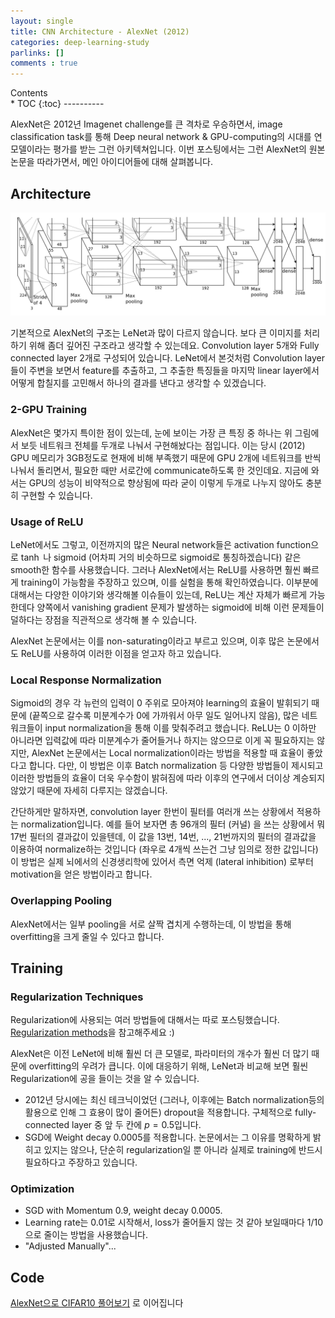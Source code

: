 ```yaml
---
layout: single
title: CNN Architecture - AlexNet (2012)
categories: deep-learning-study
parlinks: []
comments : true
---
```

<div id="toc">
Contents
</div>
* TOC
{:toc}
----------

AlexNet은 2012년 Imagenet challenge를 큰 격차로 우승하면서, image classification task를 통해 Deep neural network & GPU-computing의 시대를 연 모델이라는 평가를 받는 그런 아키텍쳐입니다. 이번 포스팅에서는 그런 AlexNet의 원본 논문을 따라가면서, 메인 아이디어들에 대해 살펴봅니다.

## Architecture
![picture 1](../../images/8190f2b2db0f7eb370af157be64544adbe4c13e88488ef86e8d2bf9a60d90be2.png)  

기본적으로 AlexNet의 구조는 LeNet과 많이 다르지 않습니다. 보다 큰 이미지를 처리하기 위해 좀더 깊어진 구조라고 생각할 수 있는데요. Convolution layer 5개와 Fully connected layer 2개로 구성되어 있습니다. LeNet에서 본것처럼 Convolution layer들이 주변을 보면서 feature를 추출하고, 그 추출한 특징들을 마지막 linear layer에서 어떻게 합칠지를 고민해서 하나의 결과를 낸다고 생각할 수 있겠습니다.

### 2-GPU Training
AlexNet은 몇가지 특이한 점이 있는데, 눈에 보이는 가장 큰 특징 중 하나는 위 그림에서 보듯 네트워크 전체를 두개로 나눠서 구현해놨다는 점입니다. 이는 당시 (2012) GPU 메모리가 3GB정도로 현재에 비해 부족했기 때문에 GPU 2개에 네트워크를 반씩 나눠서 돌리면서, 필요한 때만 서로간에 communicate하도록 한 것인데요. 지금에 와서는 GPU의 성능이 비약적으로 향상됨에 따라 굳이 이렇게 두개로 나누지 않아도 충분히 구현할 수 있습니다. 

### Usage of ReLU
LeNet에서도 그렇고, 이전까지의 많은 Neural network들은 activation function으로 $\tanh$ 나 sigmoid (어차피 거의 비슷하므로 sigmoid로 통칭하겠습니다) 같은 smooth한 함수를 사용했습니다. 그러나 AlexNet에서는 ReLU를 사용하면 훨씬 빠르게 training이 가능함을 주장하고 있으며, 이를 실험을 통해 확인하였습니다. 이부분에 대해서는 다양한 이야기와 생각해볼 이슈들이 있는데, ReLU는 계산 자체가 빠르게 가능한데다 양쪽에서 vanishing gradient 문제가 발생하는 sigmoid에 비해 이런 문제들이 덜하다는 장점을 직관적으로 생각해 볼 수 있습니다.

AlexNet 논문에서는 이를 non-saturating이라고 부르고 있으며, 이후 많은 논문에서도 ReLU를 사용하여 이러한 이점을 얻고자 하고 있습니다.

### Local Response Normalization
Sigmoid의 경우 각 뉴런의 입력이 0 주위로 모아져야 learning의 효율이 발휘되기 때문에 (끝쪽으로 갈수록 미분계수가 0에 가까워서 아무 일도 일어나지 않음), 많은 네트워크들이 input normalization을 통해 이를 맞춰주려고 했습니다. ReLU는 0 이하만 아니라면 입력값에 따라 미분계수가 줄어들거나 하지는 않으므로 이게 꼭 필요하지는 않지만, AlexNet 논문에서는 Local normalization이라는 방법을 적용할 때 효율이 좋았다고 합니다. 다만, 이 방법은 이후 Batch normalization 등 다양한 방법들이 제시되고 이러한 방법들의 효율이 더욱 우수함이 밝혀짐에 따라 이후의 연구에서 더이상 계승되지 않았기 때문에 자세히 다루지는 않겠습니다.

간단하게만 말하자면, convolution layer 한번이 필터를 여러개 쓰는 상황에서 적용하는 normalization입니다. 예를 들어 보자면 총 96개의 필터 (커널) 을 쓰는 상황에서 뭐 17번 필터의 결과값이 있을텐데, 이 값을 13번, 14번, ..., 21번까지의 필터의 결과값을 이용하여 normalize하는 것입니다 (좌우로 4개씩 쓰는건 그냥 임의로 정한 값입니다) 이 방법은 실제 뇌에서의 신경생리학에 있어서 측면 억제 (lateral inhibition) 로부터 motivation을 얻은 방법이라고 합니다.

### Overlapping Pooling
AlexNet에서는 일부 pooling을 서로 살짝 겹치게 수행하는데, 이 방법을 통해 overfitting을 크게 줄일 수 있다고 합니다. 

## Training
### Regularization Techniques
Regularization에 사용되는 여러 방법들에 대해서는 따로 포스팅했습니다. [Regularization methods](/deep-learning-study/regularization)을 참고해주세요 :) 

AlexNet은 이전 LeNet에 비해 훨씬 더 큰 모델로, 파라미터의 개수가 훨씬 더 많기 때문에 overfitting의 우려가 큽니다. 이에 대응하기 위해, LeNet과 비교해 보면 훨씬 Regularization에 공을 들이는 것을 알 수 있습니다.
- 2012년 당시에는 최신 테크닉이었던 (그러나, 이후에는 Batch normalization등의 활용으로 인해 그 효용이 많이 줄어든) dropout을 적용합니다. 구체적으로 fully-connected layer 중 앞 두 칸에 $p = 0.5$입니다.
- SGD에 Weight decay 0.0005를 적용합니다. 논문에서는 그 이유를 명확하게 밝히고 있지는 않으나, 단순히 regularization일 뿐 아니라 실제로 training에 반드시 필요하다고 주장하고 있습니다.

### Optimization
- SGD with Momentum 0.9, weight decay 0.0005.
- Learning rate는 0.01로 시작해서, loss가 줄어들지 않는 것 같아 보일때마다 1/10으로 줄이는 방법을 사용했습니다. 
- "Adjusted Manually"...

## Code
[AlexNet으로 CIFAR10 풀어보기](/deep-learning-study/alexnet-cifar10) 로 이어집니다